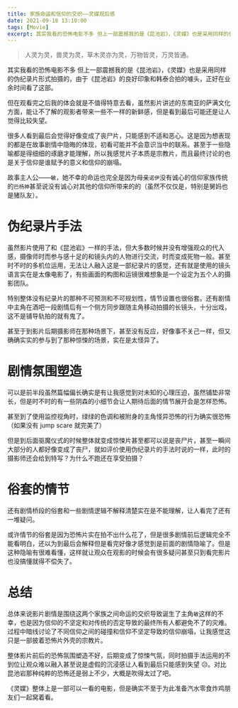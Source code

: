 ```yaml
---
title: 家族命运和信仰的交织——灵媒观后感
date: 2021-09-18 13:10:00
tags: [Movie]
excerpt: 其实我看的恐怖电影不多 但上一部震撼我的是《昆池岩》，《灵媒》也是采用同样的伪纪录片形式拍摄的，由于《昆池岩》的良好印象和韩泰合拍的噱头，正好在业余时间看了这部。
---
```


> 人灵为灵，兽灵为灵，草木灵亦为灵，万物皆灵，万灵皆通。

其实我看的恐怖电影不多 但上一部震撼我的是《昆池岩》，《灵媒》也是采用同样的伪纪录片形式拍摄的，由于《昆池岩》的良好印象和韩泰合拍的噱头，正好在业余时间看了这部。

但在观看完之后我的体会就是不值得特意去看，虽然影片讲述的东南亚的萨满文化方面，能让不了解的观影者带来一些不一样的新鲜感，但是看到最后可能还是让人觉得比较失望。

很多人看到最后会觉得好像变成了丧尸片，只能感到不适和恶心。这是因为想表现的都是在故事剧情中隐晦的体现，初看可能并不会意识当中的联系。甚至于一些隐喻都是得细细的琢磨才能理解，所以我感觉片子本质是宗教片，而且最终讨论的也是关于信仰是谁赋予的意义和信仰的崩塌。

故事主人公——`敏`，她不幸的命运也完全是因为母亲`诺伊`没有诚心的信仰家族传统的`巴杨神`甚至说没有诚心对其他的信仰所带来的的（虽然不仅仅是，特别是舅妈也是猪队友）。

# 伪纪录片手法

虽然影片使用了和《昆池岩》一样的手法，但大多数时候并没有增强观众的代入感，摄像师时而参与感十足的和镜头内的人物进行交流，时而变成死物一般。甚至时不时的多机位运用，无法让人融入这是一部纪录片的感觉，还有就是使用的镜头语言实在是太像电影了，有些画面的构图和运镜很难想象是一个设定为五个人的摄影团队。

特别整体没有纪录片的那种不可预测和不可规划性，情节设置也很俗套。还有剧情中主角在酒吧一段剧情后有一个侧方同步跟随主角移动拍摄的长镜头，十分出戏，这不是铺导轨拍的就有鬼了。

甚至于到影片后期摄影师在那种场景下，甚至没有反应，好像事不关己一样，但又确确实实的参与到了那种惊悚的场景，实在是太怪异了。

# 剧情氛围塑造

可以是前半段虽然篇幅偏长确实是有让我感觉到对未知的心理压迫，虽然铺垫非常长，但是时不时的有一些阴森的小细节会让人期待后面的情节展开会是怎样恐怖。

甚至到了使用监控视角时，绿绿的色调和被附身的主角怪异恐怖的行为确实很恐怖（如果没有 jump scare 就完美了）

但是到后面驱魔仪式的时候整体就变成惊悚片甚至都可以说是丧尸片，甚至一瞬间大部分的人都好像变成了丧尸，就如评价使用伪纪录片的手法时说的一样，此时的摄影师还会给到特写？为什么不跑还在享受拍摄？

# 俗套的情节

还有剧情桥段的俗套和一些剧情逻辑不解释清楚实在是不能理解，让人看完了还有一堆疑问。

或许情节的俗套是因为恐怖片实在拍不出什么花了，但是很多剧情前后逻辑完全不能看明白，还以为到最后会解释但是看完好像才感觉到是前面的剧情隐喻了。但是这种隐喻有很难看懂，这样就让观众在观影的时候会有很多疑问甚至只到看完影片也没搞懂就得不偿失了。

# 总结

总体来说影片剧情是围绕这两个家族之间命运的交织导致诞生了主角`敏`这样的不幸，也是因为信仰的不坚定和对传统的否定导致的最终所有人都避免不了的灾难。过程中暗线讨论了不同信仰之间的碰撞和信仰不坚定导致的信仰崩塌，让我感觉这只是一部披着恐怖片外壳的宗教片。

整体影片前后的恐怖氛围塑造不好，后期变成了惊悚气氛，同时拍摄手法运用的不到位让观众难以融入甚至说是虚假的沉浸感让人看到最后只能感到失望 😥。对比昆池岩那种纯粹的恐怖还是弱上不少，大概是吹得太过了吧。

《灵媒》整体上是一部可以一看的电影，但是确实不至于为此准备汽水零食炸鸡朋友们一起窝着看。
